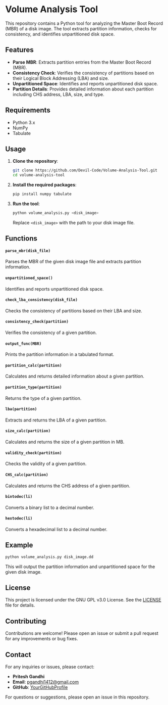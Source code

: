 # Volume Analysis Tool

This repository contains a Python tool for analyzing the Master Boot Record (MBR) of a disk image. The tool extracts partition information, checks for consistency, and identifies unpartitioned disk space.

## Features

- **Parse MBR**: Extracts partition entries from the Master Boot Record (MBR).
- **Consistency Check**: Verifies the consistency of partitions based on their Logical Block Addressing (LBA) and size.
- **Unpartitioned Space**: Identifies and reports unpartitioned disk space.
- **Partition Details**: Provides detailed information about each partition including CHS address, LBA, size, and type.

## Requirements

- Python 3.x
- NumPy
- Tabulate

## Usage

1. **Clone the repository**:
    ```bash
    git clone https://github.com/Devil-Code/Volume-Analysis-Tool.git
    cd volume-analysis-tool
    ```

2. **Install the required packages**:
    ```bash
    pip install numpy tabulate
    ```

3. **Run the tool**:
    ```bash
    python volume_analysis.py <disk_image>
    ```

    Replace `<disk_image>` with the path to your disk image file.

## Functions

#### `parse_mbr(disk_file)`

Parses the MBR of the given disk image file and extracts partition information.

#### `unpartitioned_space()`

Identifies and reports unpartitioned disk space.

#### `check_lba_consistency(disk_file)`

Checks the consistency of partitions based on their LBA and size.

#### `consistency_check(partition)`

Verifies the consistency of a given partition.

#### `output_func(MBR)`

Prints the partition information in a tabulated format.

#### `partition_calc(partition)`

Calculates and returns detailed information about a given partition.

#### `partition_type(partition)`

Returns the type of a given partition.

#### `lba(partition)`

Extracts and returns the LBA of a given partition.

#### `size_calc(partition)`

Calculates and returns the size of a given partition in MB.

#### `validity_check(partition)`

Checks the validity of a given partition.

#### `CHS_calc(partition)`

Calculates and returns the CHS address of a given partition.

#### `bintodec(li)`

Converts a binary list to a decimal number.

#### `hextodec(li)`

Converts a hexadecimal list to a decimal number.

## Example

```bash
python volume_analysis.py disk_image.dd
```

This will output the partition information and unpartitioned space for the given disk image.

## License

This project is licensed under the GNU GPL v3.0 License. See the [LICENSE](LICENSE) file for details.

## Contributing

Contributions are welcome! Please open an issue or submit a pull request for any improvements or bug fixes.

## Contact

For any inquiries or issues, please contact:
- **Pritesh Gandhi**
- **Email**: pgandhi1412@gmail.com
- **GitHub**: [YourGitHubProfile](https://github.com/Devil-Code)

For questions or suggestions, please open an issue in this repository.

